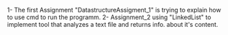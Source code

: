 1- The first Assignment "DatastructureAssigment_1" is trying to explain how to use cmd to run the programm.
2- Assignment_2 using "LinkedList" to implement tool that analyzes a text file and returns info. about it's content.
